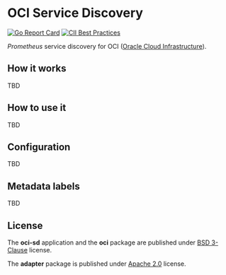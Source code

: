 # OCI Service Discovery

[![Go Report Card](https://goreportcard.com/badge/github.com/sw-samuraj/oci-sd)](https://github.com/sw-samuraj/oci-sd)
[![CII Best Practices](https://bestpractices.coreinfrastructure.org/projects/2185/badge)](https://bestpractices.coreinfrastructure.org/projects/2185)

_Prometheus_ service discovery for OCI ([Oracle Cloud Infrastructure](https://cloud.oracle.com/iaas)).

## How it works

TBD

## How to use it

TBD

## Configuration

TBD

## Metadata labels

TBD

## License

The **oci-sd** application and the **oci** package are published under
[BSD 3-Clause](http://opensource.org/licenses/BSD-3-Clause) license.

The **adapter** package is published under [Apache 2.0](http://www.apache.org/licenses/LICENSE-2.0) license.
